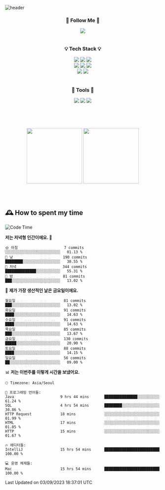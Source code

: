 ![header](https://capsule-render.vercel.app/api?type=waving&color=0:FFE29F,50:FFA99F,100:FF719A&height=300&fontAlignY=40&section=header&text=sung%20eun&fontSize=80&fontColor=FFFFFF)

<div align="center">
	<h3>🐹  Follow Me  🐹</h3>
	<a href="https://velog.io/@saeun05" target="_blank"><img src="https://img.shields.io/badge/Velog-20C997?style=flat&logo=velog&logoColor=white"/></a><br><br>
	<h3>💡  Tech Stack  💡</h3>
	<img src="https://img.shields.io/badge/Java-0078D4?style=flat"/>
	<img src="https://img.shields.io/badge/Spring-6DB33F?style=flat&logo=spring&logoColor=white"/>
	<img src="https://img.shields.io/badge/SpringBoot-6DB33F?style=flat&logo=springboot&logoColor=white"/><br>
	<img src="https://img.shields.io/badge/HTML5-E34F26?style=flat&logo=html5&logoColor=white"/>
	<img src="https://img.shields.io/badge/CSS3-1572B6?style=flat&logo=css3&logoColor=white"/>
	<img src="https://img.shields.io/badge/jQuery-0769AD?style=flat&logo=jquery&logoColor=white"/><br>
	<img src="https://img.shields.io/badge/MySQL-4479A1?style=flat&logo=mysql&logoColor=white"/>
	<img src="https://img.shields.io/badge/oracle-F80000?style=flat&logo=oracle&logoColor=white"/><br><br>
	<h3>🔦  Tools  🔦</h3>
	<img src="https://img.shields.io/badge/intelliJ IDEA-000000?style=flat&logo=intellijidea&logoColor=white"/>
	<img src="https://img.shields.io/badge/Notion-F9DC3E?style=flat&logo=notion&logoColor=white"/>
	<img src="https://img.shields.io/badge/Git-F05032?style=flat&logo=git&logoColor=white"/><br><br>
</div>

<br><br>

<div align="center">
  <img style="height:180px" src="https://github-readme-stats.vercel.app/api?username=sungeunn&show_icons=true&theme=omni&locale=kr"/>
  <img style="height:180px" src="https://github-readme-stats.vercel.app/api/top-langs/?username=sungeunn&theme=omni&layout=compact&locale=kr"/>
</div>

<br><br>

## 🕰 How to spent my time
<!--START_SECTION:waka-->
![Code Time](http://img.shields.io/badge/Code%20Time-156%20hrs%2034%20mins-blue)

**저는 저녁형 인간이에요. 🦉** 

```text
🌞 아침                     7 commits           ░░░░░░░░░░░░░░░░░░░░░░░░░   01.13 % 
🌆 낮　                     190 commits         ████████░░░░░░░░░░░░░░░░░   30.55 % 
🌃 저녁                     344 commits         ██████████████░░░░░░░░░░░   55.31 % 
🌙 밤　                     81 commits          ███░░░░░░░░░░░░░░░░░░░░░░   13.02 % 
```
📅 **제가 가장 생산적인 날은 금요일이에요.** 

```text
월요일                      81 commits          ███░░░░░░░░░░░░░░░░░░░░░░   13.02 % 
화요일                      91 commits          ████░░░░░░░░░░░░░░░░░░░░░   14.63 % 
수요일                      91 commits          ████░░░░░░░░░░░░░░░░░░░░░   14.63 % 
목요일                      85 commits          ███░░░░░░░░░░░░░░░░░░░░░░   13.67 % 
금요일                      130 commits         █████░░░░░░░░░░░░░░░░░░░░   20.90 % 
토요일                      88 commits          ████░░░░░░░░░░░░░░░░░░░░░   14.15 % 
일요일                      56 commits          ██░░░░░░░░░░░░░░░░░░░░░░░   09.00 % 
```


📊 **저는 이번주를 이렇게 시간을 보냈어요.** 

```text
🕑︎ Timezone: Asia/Seoul

💬 프로그래밍 언어들: 
Java                     9 hrs 44 mins       ███████████████░░░░░░░░░░   61.24 % 
SQL                      4 hrs 54 mins       ████████░░░░░░░░░░░░░░░░░   30.86 % 
HTTP Request             18 mins             ░░░░░░░░░░░░░░░░░░░░░░░░░   01.99 % 
HTML                     17 mins             ░░░░░░░░░░░░░░░░░░░░░░░░░   01.85 % 
HTTP                     15 mins             ░░░░░░░░░░░░░░░░░░░░░░░░░   01.67 % 

🔥 에디터들: 
IntelliJ                 15 hrs 54 mins      █████████████████████████   100.00 % 

💻 운영 체제들: 
Mac                      15 hrs 54 mins      █████████████████████████   100.00 % 
```


 Last Updated on 03/09/2023 18:37:01 UTC
<!--END_SECTION:waka-->
